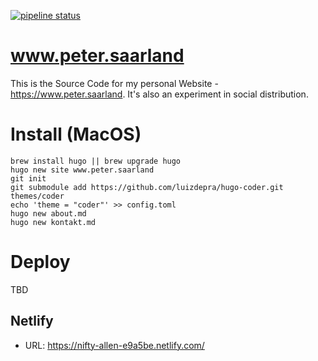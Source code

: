 [![pipeline status](https://gitlab.com/derfabianpeter/www.peter.saarland/badges/master/pipeline.svg)](https://gitlab.com/derfabianpeter/www.peter.saarland/commits/master)

# www.peter.saarland
This is the Source Code for my personal Website - https://www.peter.saarland. It's also an experiment in social distribution.

# Install (MacOS)
```
brew install hugo || brew upgrade hugo
hugo new site www.peter.saarland
git init
git submodule add https://github.com/luizdepra/hugo-coder.git themes/coder
echo 'theme = "coder"' >> config.toml
hugo new about.md
hugo new kontakt.md
```

# Deploy
TBD

## Netlify
- URL: https://nifty-allen-e9a5be.netlify.com/